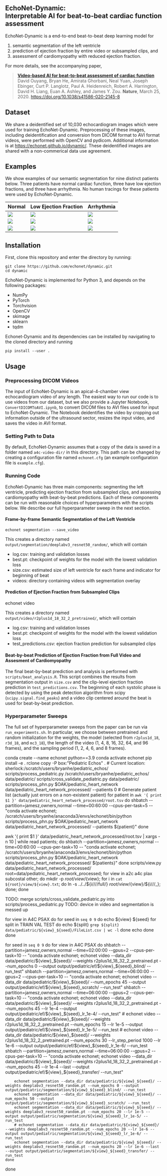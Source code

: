 EchoNet-Dynamic:<br/>Interpretable AI for beat-to-beat cardiac function assessment
------------------------------------------------------------------------------

EchoNet-Dynamic is a end-to-end beat-to-beat deep learning model for
  1) semantic segmentation of the left ventricle
  2) prediction of ejection fraction by entire video or subsampled clips, and
  3) assessment of cardiomyopathy with reduced ejection fraction.

For more details, see the accompanying paper,

> [**Video-based AI for beat-to-beat assessment of cardiac function**](https://www.nature.com/articles/s41586-020-2145-8)<br/>
  David Ouyang, Bryan He, Amirata Ghorbani, Neal Yuan, Joseph Ebinger, Curt P. Langlotz, Paul A. Heidenreich, Robert A. Harrington, David H. Liang, Euan A. Ashley, and James Y. Zou. <b>Nature</b>, March 25, 2020. https://doi.org/10.1038/s41586-020-2145-8

Dataset
-------
We share a deidentified set of 10,030 echocardiogram images which were used for training EchoNet-Dynamic.
Preprocessing of these images, including deidentification and conversion from DICOM format to AVI format videos, were performed with OpenCV and pydicom. Additional information is at https://echonet.github.io/dynamic/. These deidentified images are shared with a non-commerical data use agreement.

Examples
--------

We show examples of our semantic segmentation for nine distinct patients below.
Three patients have normal cardiac function, three have low ejection fractions, and three have arrhythmia.
No human tracings for these patients were used by EchoNet-Dynamic.

| Normal                                 | Low Ejection Fraction                  | Arrhythmia                             |
| ------                                 | ---------------------                  | ----------                             |
| ![](docs/media/0X10A28877E97DF540.gif) | ![](docs/media/0X129133A90A61A59D.gif) | ![](docs/media/0X132C1E8DBB715D1D.gif) |
| ![](docs/media/0X1167650B8BEFF863.gif) | ![](docs/media/0X13CE2039E2D706A.gif ) | ![](docs/media/0X18BA5512BE5D6FFA.gif) |
| ![](docs/media/0X148FFCBF4D0C398F.gif) | ![](docs/media/0X16FC9AA0AD5D8136.gif) | ![](docs/media/0X1E12EEE43FD913E5.gif) |

Installation
------------

First, clone this repository and enter the directory by running:

    git clone https://github.com/echonet/dynamic.git
    cd dynamic

EchoNet-Dynamic is implemented for Python 3, and depends on the following packages:
  - NumPy
  - PyTorch
  - Torchvision
  - OpenCV
  - skimage
  - sklearn
  - tqdm

Echonet-Dynamic and its dependencies can be installed by navigating to the cloned directory and running

    pip install --user .

Usage
-----
### Preprocessing DICOM Videos

The input of EchoNet-Dynamic is an apical-4-chamber view echocardiogram video of any length. The easiest way to run our code is to use videos from our dataset, but we also provide a Jupyter Notebook, `ConvertDICOMToAVI.ipynb`, to convert DICOM files to AVI files used for input to EchoNet-Dynamic. The Notebook deidentifies the video by cropping out information outside of the ultrasound sector, resizes the input video, and saves the video in AVI format. 

### Setting Path to Data

By default, EchoNet-Dynamic assumes that a copy of the data is saved in a folder named `a4c-video-dir/` in this directory.
This path can be changed by creating a configuration file named `echonet.cfg` (an example configuration file is `example.cfg`).

### Running Code

EchoNet-Dynamic has three main components: segmenting the left ventricle, predicting ejection fraction from subsampled clips, and assessing cardiomyopathy with beat-by-beat predictions.
Each of these components can be run with reasonable choices of hyperparameters with the scripts below.
We describe our full hyperparameter sweep in the next section.

#### Frame-by-frame Semantic Segmentation of the Left Ventricle

    echonet segmentation --save_video

This creates a directory named `output/segmentation/deeplabv3_resnet50_random/`, which will contain
  - log.csv: training and validation losses
  - best.pt: checkpoint of weights for the model with the lowest validation loss
  - size.csv: estimated size of left ventricle for each frame and indicator for beginning of beat
  - videos: directory containing videos with segmentation overlay

#### Prediction of Ejection Fraction from Subsampled Clips

  echonet video

This creates a directory named `output/video/r2plus1d_18_32_2_pretrained/`, which will contain
  - log.csv: training and validation losses
  - best.pt: checkpoint of weights for the model with the lowest validation loss
  - test_predictions.csv: ejection fraction prediction for subsampled clips

#### Beat-by-beat Prediction of Ejection Fraction from Full Video and Assesment of Cardiomyopathy

The final beat-by-beat prediction and analysis is performed with `scripts/beat_analysis.R`.
This script combines the results from segmentation output in `size.csv` and the clip-level ejection fraction prediction in `test_predictions.csv`. The beginning of each systolic phase is detected by using the peak detection algorithm from scipy (`scipy.signal.find_peaks`) and a video clip centered around the beat is used for beat-by-beat prediction.

### Hyperparameter Sweeps

The full set of hyperparameter sweeps from the paper can be run via `run_experiments.sh`.
In particular, we choose between pretrained and random initialization for the weights, the model (selected from `r2plus1d_18`, `r3d_18`, and `mc3_18`), the length of the video (1, 4, 8, 16, 32, 64, and 96 frames), and the sampling period (1, 2, 4, 6, and 8 frames).

conda create --name echonet python==3.9
conda activate echonet
pip install -e .
rclone copy -P box:"Pediatric Echos" .  # Current location: sherlock:/scratch/users/bryanhe/pediatric_echos/
scripts/process_pediatric.py /scratch/users/bryanhe/pediatric_echos/ data/pediatric/
scripts/cross_validate_pediatric.py data/pediatric/
scripts/process_phn.py $OAK/pediatric_heart_network data/pediatric_heart_network_processed/ --patients 0  # Generate patient list (actually just errors on a non-existent patient)
for patient in `awk '{ print $1 }' data/pediatric_heart_network_processed/root.tsv`
do
    shbatch --partition=jamesz,owners,normal --time=00:60:00 --cpus-per-task=5 -- "conda activate echonet; /scratch/users/bryanhe/anaconda3/envs/echonet/bin/python scripts/process_phn.py $OAK/pediatric_heart_network data/pediatric_heart_network_processed/ --patients ${patient}"
done

awk '{ print $1 }' data/pediatric_heart_network_processed/root.tsv | xargs -n 10 | while read patients;
do
    shbatch --partition=jamesz,owners,normal --time=00:60:00 --cpus-per-task=10 -- "conda activate echonet; /scratch/users/bryanhe/anaconda3/envs/echonet/bin/python scripts/process_phn.py $OAK/pediatric_heart_network data/pediatric_heart_network_processed/ ${patients}"
done
scripts/view.py data/pediatric_heart_network_processed/ 
root=data/pediatric_heart_network_processed; for view in a2c a4c plax subcostal other; do mkdir -p ${root}/view/${view}; for i in `cat ${root}/view/${view}.txt`; do ln -s ../../${i/\//\/full\/} ${root}/view/${view}/${i/\//_}; done; done


TODO: merge scripts/cross_validate_pediatric.py into scripts/process_pediatric.py
TODO: device in video and segmentation is messed up

for view in A4C PSAX
do
    for seed in `seq 0 9`
    do
        echo ${view} ${seed}
        for split in TRAIN VAL TEST
        do
            echo ${split} `grep ${split} data/pediatric/${view}_${seed}/FileList.csv | wc -l`
        done
        echo
    done
done

for seed in `seq 0 9`
do
    for view in A4C PSAX
    do
        shbatch --partition=jamesz,owners,normal --time=02:00:00 --gpus=2 --cpus-per-task=10 -- "conda activate echonet; echonet video --data_dir data/pediatric/${view}_${seed}/ --weights r2plus1d_18_32_2_pretrained.pt --num_epochs 0 --output output/pediatric/ef/${view}_${seed}_blind/ --run_test"
        shbatch --partition=jamesz,owners,normal --time=06:00:00 --gpus=2 --cpus-per-task=10 -- "conda activate echonet; echonet video --data_dir data/pediatric/${view}_${seed}/ --num_epochs 45 --output output/pediatric/ef/${view}_${seed}_scratch/ --run_test"
        shbatch --partition=jamesz,owners,normal --time=06:00:00 --gpus=2 --cpus-per-task=10 -- "conda activate echonet; echonet video --data_dir data/pediatric/${view}_${seed}/ --weights r2plus1d_18_32_2_pretrained.pt --num_epochs 45 --lr 1e-4 --output output/pediatric/ef/${view}_${seed}_lr_1e-4/ --run_test"
        # echonet video --data_dir data/pediatric/${view}_${seed}/ --weights r2plus1d_18_32_2_pretrained.pt --num_epochs 15 --lr 1e-5 --output output/pediatric/ef/${view}_${seed}_lr_1e-5/ --run_test
        # echonet video --data_dir data/pediatric/${view}_${seed}/ --weights r2plus1d_18_32_2_pretrained.pt --num_epochs 30 --lr_step_period 1000 --lr 1e-6 --output output/pediatric/ef/${view}_${seed}_lr_1e-6/ --run_test
        shbatch --partition=jamesz,owners,normal --time=06:00:00 --gpus=2 --cpus-per-task=10 -- "conda activate echonet; echonet video --data_dir data/pediatric/${view}_${seed}/ --weights r2plus1d_18_32_2_pretrained.pt --num_epochs 45 --lr 1e-4 --last --output output/pediatric/ef/${view}_${seed}_transfer/ --run_test"
    
        echonet segmentation --data_dir data/pediatric/${view}_${seed}/ --weights deeplabv3_resnet50_random.pt --num_epochs 0 --output output/pediatric/segmentation/${view}_${seed}_blind/ --run_test
        echonet segmentation --data_dir data/pediatric/${view}_${seed}/ --num_epochs 50 --output output/pediatric/segmentation/${view}_${seed}_scratch/ --run_test
        echonet segmentation --data_dir data/pediatric/${view}_${seed}/ --weights deeplabv3_resnet50_random.pt --num_epochs 20 --lr 1e-5 --output output/pediatric/segmentation/${view}_${seed}_lr_1e-5/ --run_test
        # echonet segmentation --data_dir data/pediatric/${view}_${seed}/ --weights deeplabv3_resnet50_random.pt --num_epochs 20 --lr 1e-6 --output output/pediatric/segmentation/${view}_${seed}_lr_1e-6/ --run_test
        echonet segmentation --data_dir data/pediatric/${view}_${seed}/ --weights deeplabv3_resnet50_random.pt --num_epochs 20 --lr 1e-6 --last --output output/pediatric/segmentation/${view}_${seed}_transfer/ --run_test
    done
done
